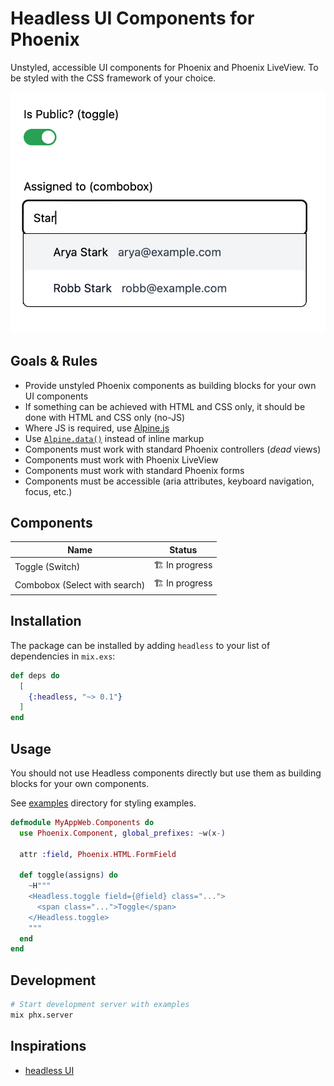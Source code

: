 # Headless UI Components for Phoenix

Unstyled, accessible UI components for Phoenix and Phoenix LiveView.
To be styled with the CSS framework of your choice.

![Screenshot](preview.png)

## Goals & Rules

- Provide unstyled Phoenix components as building blocks for your own UI components
- If something can be achieved with HTML and CSS only, it should be done with HTML and CSS only (no-JS)
- Where JS is required, use [Alpine.js](http://alpinejs.dev)
- Use [`Alpine.data()`](https://alpinejs.dev/globals/alpine-data) instead of inline markup
- Components must work with standard Phoenix controllers (_dead_ views)
- Components must work with Phoenix LiveView
- Components must work with standard Phoenix forms
- Components must be accessible (aria attributes, keyboard navigation, focus, etc.)

## Components

| Name                          | Status         |
| ----------------------------- | -------------- |
| Toggle (Switch)               | 🏗️ In progress |
| Combobox (Select with search) | 🏗️ In progress |

## Installation

The package can be installed by adding `headless` to your list of dependencies in `mix.exs`:

```elixir
def deps do
  [
    {:headless, "~> 0.1"}
  ]
end
```

## Usage

You should not use Headless components directly but use them as building blocks for your own components.

See [examples](examples) directory for styling examples.

```elixir
defmodule MyAppWeb.Components do
  use Phoenix.Component, global_prefixes: ~w(x-)

  attr :field, Phoenix.HTML.FormField

  def toggle(assigns) do
    ~H"""
    <Headless.toggle field={@field} class="...">
      <span class="...">Toggle</span>
    </Headless.toggle>
    """
  end
end
```

## Development

```bash
# Start development server with examples
mix phx.server
```

## Inspirations

- [headless UI](https://headlessui.com)
